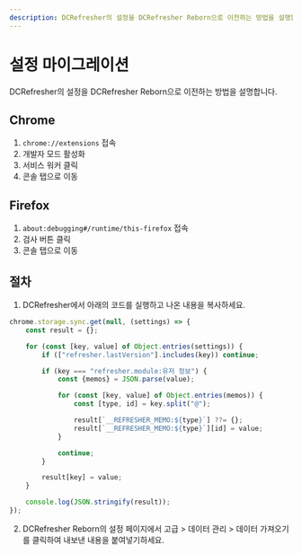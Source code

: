 ```yaml
---
description: DCRefresher의 설정을 DCRefresher Reborn으로 이전하는 방법을 설명합니다.
---
```


# 설정 마이그레이션

DCRefresher의 설정을 DCRefresher Reborn으로 이전하는 방법을 설명합니다.

## Chrome

1. ```chrome://extensions``` 접속
2. 개발자 모드 활성화
3. 서비스 워커 클릭
4. 콘솔 탭으로 이동

## Firefox

1. ```about:debugging#/runtime/this-firefox``` 접속
2. 검사 버튼 클릭
3. 콘솔 탭으로 이동

## 절차

1. DCRefresher에서 아래의 코드를 실행하고 나온 내용을 복사하세요.

```js
chrome.storage.sync.get(null, (settings) => {
    const result = {};

    for (const [key, value] of Object.entries(settings)) {
        if (["refresher.lastVersion"].includes(key)) continue;

        if (key === "refresher.module:유저 정보") {
            const {memos} = JSON.parse(value);

            for (const [key, value] of Object.entries(memos)) {
                const [type, id] = key.split("@");

                result[`__REFRESHER_MEMO:${type}`] ??= {};
                result[`__REFRESHER_MEMO:${type}`][id] = value;
            }

            continue;
        }

        result[key] = value;
    }

    console.log(JSON.stringify(result));
});
````

2. DCRefresher Reborn의 설정 페이지에서 고급 > 데이터 관리 > 데이터 가져오기를 클릭하여 내보낸 내용을 붙여넣기하세요.